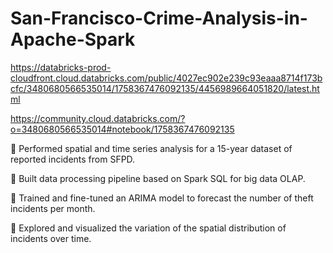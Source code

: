 # San-Francisco-Crime-Analysis-in-Apache-Spark
https://databricks-prod-cloudfront.cloud.databricks.com/public/4027ec902e239c93eaaa8714f173bcfc/3480680566535014/1758367476092135/4456989664051820/latest.html

https://community.cloud.databricks.com/?o=3480680566535014#notebook/1758367476092135

	Performed spatial and time series analysis for a 15-year dataset of reported incidents from SFPD.

	Built data processing pipeline based on Spark SQL for big data OLAP.

	Trained and fine-tuned an ARIMA model to forecast the number of theft incidents per month.

	Explored and visualized the variation of the spatial distribution of incidents over time.
